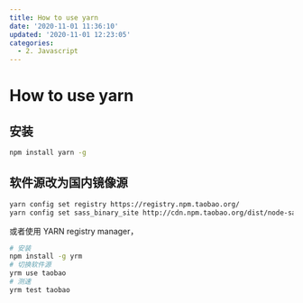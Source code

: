 ```yaml
---
title: How to use yarn
date: '2020-11-01 11:36:10'
updated: '2020-11-01 12:23:05'
categories:
  - 2. Javascript
---
```

# How to use yarn

##  安装

```sh
npm install yarn -g
```

## 软件源改为国内镜像源

```sh
yarn config set registry https://registry.npm.taobao.org/
yarn config set sass_binary_site http://cdn.npm.taobao.org/dist/node-sass
```

或者使用 YARN registry manager，

```sh
# 安装
npm install -g yrm
# 切换软件源
yrm use taobao
# 测速
yrm test taobao
```

